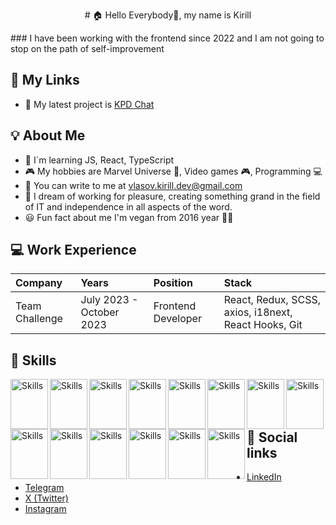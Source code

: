 
<p align="center"># 🏠 Hello Everybody📡, my name is Kirill</p>
### I have been working with the frontend since 2022 and I am not going to stop on the path of self-improvement


## 📲 My Links

- 🎨 My latest project is [KPD Chat](https://kpdchat.github.io/kpdchat/)

## 💡 About Me

- 📖 I`m learning JS, React, TypeScript
- 🎮 My hobbies are Marvel Universe 💫, Video games 🎮, Programming 💻
- 💌 You can write to me at vlasov.kirill.dev@gmail.com
- 🌈 I dream of working for pleasure, creating something grand in the field of IT and independence in all aspects of the word.
- 😃 Fun fact about me I'm vegan from 2016 year 👀🌱

## 💻 Work Experience
| Company | Years | Position | Stack |
| :------------ | :----------- | :----------- | :----------- |
| Team Challenge | July 2023 - October 2023 | Frontend Developer | React, Redux, SCSS, axios, i18next, React Hooks, Git |



## 🔨 Skills
 
<img src="https://cdn.jsdelivr.net/gh/devicons/devicon/icons/git/git-original.svg" alt="Skills" align="left" width="60" height="80"/>  
<img src="https://cdn.jsdelivr.net/gh/devicons/devicon/icons/github/github-original.svg" alt="Skills" align="left" width="60" height="80"/>  
<img src="https://cdn.jsdelivr.net/gh/devicons/devicon/icons/jira/jira-original.svg" alt="Skills" align="left" width="60" height="80"/>  
<img src="https://cdn.jsdelivr.net/gh/devicons/devicon/icons/confluence/confluence-original.svg" alt="Skills" align="left" width="60" height="80"/>  
<img src="https://cdn.jsdelivr.net/gh/devicons/devicon/icons/trello/trello-plain.svg" alt="Skills" align="left" width="60" height="80"/>  
<img src="https://cdn.jsdelivr.net/gh/devicons/devicon/icons/slack/slack-original.svg" alt="Skills" align="left" width="60" height="80"/>  
<img src="https://cdn.jsdelivr.net/gh/devicons/devicon/icons/jetbrains/jetbrains-original.svg" alt="Skills" align="left" width="60" height="80"/>  
<img src="https://cdn.jsdelivr.net/gh/devicons/devicon/icons/webstorm/webstorm-original.svg" alt="Skills" align="left" width="60" height="80"/>  
<img src="https://cdn.jsdelivr.net/gh/devicons/devicon/icons/html5/html5-original.svg" alt="Skills" align="left" width="60" height="80"/>  
<img src="https://cdn.jsdelivr.net/gh/devicons/devicon/icons/css3/css3-original.svg" alt="Skills" align="left" width="60" height="80"/>  
<img src="https://cdn.jsdelivr.net/gh/devicons/devicon/icons/sass/sass-original.svg" alt="Skills" align="left" width="60" height="80"/>  
<img src="https://cdn.jsdelivr.net/gh/devicons/devicon/icons/javascript/javascript-original.svg" alt="Skills" align="left" width="60" height="80"/>  
<img src="https://cdn.jsdelivr.net/gh/devicons/devicon/icons/react/react-original.svg" alt="Skills" align="left" width="60" height="80"/>  
<img src="https://cdn.jsdelivr.net/gh/devicons/devicon/icons/redux/redux-original.svg" alt="Skills" align="left" width="60" height="80"/> 

<br><br><br>

## 📰 Social links
 - [LinkedIn](https://www.linkedin.com/in/vlaskiri/)
 - [Telegram](https://t.me/vlaskiri)
 - [X (Twitter)](https://twitter.com/vlaskiril)
 - [Instagram](https://www.instagram.com/vlaskiri/)



